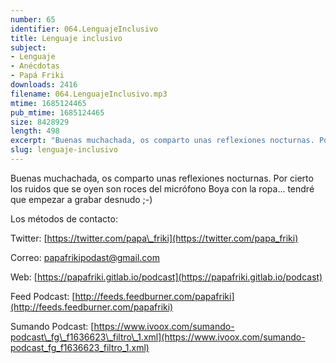 ```yaml
---
number: 65
identifier: 064.LenguajeInclusivo
title: Lenguaje inclusivo
subject:
- Lenguaje
- Anécdotas
- Papá Friki
downloads: 2416
filename: 064.LenguajeInclusivo.mp3
mtime: 1685124465
pub_mtime: 1685124465
size: 8428929
length: 498
excerpt: "Buenas muchachada, os comparto unas reflexiones nocturnas. Por cierto los ruidos que se oyen son roces del micrófono Boya con la ropa... tendré que empezar a grabar desnudo ;-)  \n\nLos métodos de contacto:  \n\nTwitter: [https://twitter.com/papa\\_friki](https://twitter.com/papa_friki)\n\nCorreo: [papafrikipodast@gmail.com](https://archive.org/details/papafrikipodast@gmail.com)\n\nWeb: [https://papafriki.gitlab.io/podcast](https://papafriki.gitlab.io/podcast)\n\nFeed Podcast: [http://feeds.feedburner.com/papafriki](http://feeds.feedburner.com/papafriki)\n\nSumando Podcast: [https://www.ivoox.com/sumando-podcast\\_fg\\_f1636623\\_filtro\\_1.xml](https://www.ivoox.com/sumando-podcast_fg_f1636623_filtro_1.xml)"
slug: lenguaje-inclusivo
---
```

Buenas muchachada, os comparto unas reflexiones nocturnas. Por cierto los ruidos que se oyen son roces del micrófono Boya con la ropa... tendré que empezar a grabar desnudo ;-)

Los métodos de contacto:

Twitter: [https://twitter.com/papa\_friki](https://twitter.com/papa_friki)

Correo: [papafrikipodast@gmail.com](https://archive.org/details/papafrikipodast@gmail.com)

Web: [https://papafriki.gitlab.io/podcast](https://papafriki.gitlab.io/podcast)

Feed Podcast: [http://feeds.feedburner.com/papafriki](http://feeds.feedburner.com/papafriki)

Sumando Podcast: [https://www.ivoox.com/sumando-podcast\_fg\_f1636623\_filtro\_1.xml](https://www.ivoox.com/sumando-podcast_fg_f1636623_filtro_1.xml)